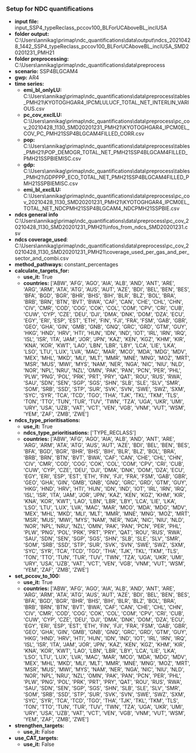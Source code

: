 ### Setup for NDC quantifications
- **input file:** input_SSP4_typeReclass_pccov100_BLForUCAboveBL_inclUSA
- **folder output:** C:\Users\annikag\primap\ndc_quantifications\data\output\ndcs_20210428_1442_SSP4_typeReclass_pccov100_BLForUCAboveBL_inclUSA_SMD20201231_PMH21
- **folder preprocessing:** C:\Users\annikag\primap\ndc_quantifications\data\preprocess
- **scenario:** SSP4BLGCAM4
- **gwp:** AR4
- **time series:**
  - **emi_bl_onlyLU:** C:\Users\annikag\primap\ndc_quantifications\data\preprocess\tables_PMH21\KYOTOGHGAR4_IPCMLULUCF_TOTAL_NET_INTERLIN_VARIOUS.csv
  - **pc_cov_exclLU:** C:\Users\annikag\primap\ndc_quantifications\data\preprocess\pc_cov_20210428_1130_SMD20201231_PMH21\KYOTOGHGAR4_IPCM0EL_COV_PC_PMH21SSP4BLGCAM4FILLED_CORR.csv
  - **pop:** C:\Users\annikag\primap\ndc_quantifications\data\preprocess\tables_PMH21\POP_DEMOGR_TOTAL_NET_PMH21SSP4BLGCAM4FILLED_PMH21SSPBIEMISC.csv
  - **gdp:** C:\Users\annikag\primap\ndc_quantifications\data\preprocess\tables_PMH21\GDPPPP_ECO_TOTAL_NET_PMH21SSP4BLGCAM4FILLED_PMH21SSPBIEMISC.csv
  - **emi_bl_exclLU:** C:\Users\annikag\primap\ndc_quantifications\data\preprocess\pc_cov_20210428_1130_SMD20201231_PMH21\KYOTOGHGAR4_IPCM0EL_TOTAL_NET_NDCPMH21SSP4BLGCAM4_NDCPMH21SSPBIE.csv
- **ndcs general info** C:\Users\annikag\primap\ndc_quantifications\data\preprocess\pc_cov_20210428_1130_SMD20201231_PMH21\infos_from_ndcs_SMD20201231.csv
- **ndcs coverage_used**: C:\Users\annikag\primap\ndc_quantifications\data\preprocess\pc_cov_20210428_1130_SMD20201231_PMH21\coverage_used_per_gas_and_per_sector_and_combi.csv
- **method_pathways:** constant_percentages
- **calculate_targets_for:**
  - **use_it:** True
  - **countries:** ['ABW', 'AFG', 'AGO', 'AIA', 'ALB', 'AND', 'ANT', 'ARE', 'ARG', 'ARM', 'ATA', 'ATG', 'AUS', 'AUT', 'AZE', 'BDI', 'BEL', 'BEN', 'BES', 'BFA', 'BGD', 'BGR', 'BHR', 'BHS', 'BIH', 'BLR', 'BLZ', 'BOL', 'BRA', 'BRB', 'BRN', 'BTN', 'BVT', 'BWA', 'CAF', 'CAN', 'CHE', 'CHL', 'CHN', 'CIV', 'CMR', 'COD', 'COG', 'COK', 'COL', 'COM', 'CPV', 'CRI', 'CUB', 'CUW', 'CYP', 'CZE', 'DEU', 'DJI', 'DMA', 'DNK', 'DOM', 'DZA', 'ECU', 'EGY', 'ERI', 'ESP', 'EST', 'ETH', 'FIN', 'FJI', 'FRA', 'FSM', 'GAB', 'GBR', 'GEO', 'GHA', 'GIN', 'GMB', 'GNB', 'GNQ', 'GRC', 'GRD', 'GTM', 'GUY', 'HKG', 'HND', 'HRV', 'HTI', 'HUN', 'IDN', 'IND', 'IOT', 'IRL', 'IRN', 'IRQ', 'ISL', 'ISR', 'ITA', 'JAM', 'JOR', 'JPN', 'KAZ', 'KEN', 'KGZ', 'KHM', 'KIR', 'KNA', 'KOR', 'KWT', 'LAO', 'LBN', 'LBR', 'LBY', 'LCA', 'LIE', 'LKA', 'LSO', 'LTU', 'LUX', 'LVA', 'MAC', 'MAR', 'MCO', 'MDA', 'MDG', 'MDV', 'MEX', 'MHL', 'MKD', 'MLI', 'MLT', 'MMR', 'MNE', 'MNG', 'MOZ', 'MRT', 'MSR', 'MUS', 'MWI', 'MYS', 'NAM', 'NER', 'NGA', 'NIC', 'NIU', 'NLD', 'NOR', 'NPL', 'NRU', 'NZL', 'OMN', 'PAK', 'PAN', 'PCN', 'PER', 'PHL', 'PLW', 'PNG', 'POL', 'PRK', 'PRT', 'PRY', 'QAT', 'ROU', 'RUS', 'RWA', 'SAU', 'SDN', 'SEN', 'SGP', 'SGS', 'SHN', 'SLB', 'SLE', 'SLV', 'SMR', 'SOM', 'SRB', 'SSD', 'STP', 'SUR', 'SVK', 'SVN', 'SWE', 'SWZ', 'SXM', 'SYC', 'SYR', 'TCA', 'TCD', 'TGO', 'THA', 'TJK', 'TKL', 'TKM', 'TLS', 'TON', 'TTO', 'TUN', 'TUR', 'TUV', 'TWN', 'TZA', 'UGA', 'UKR', 'UMI', 'URY', 'USA', 'UZB', 'VAT', 'VCT', 'VEN', 'VGB', 'VNM', 'VUT', 'WSM', 'YEM', 'ZAF', 'ZMB', 'ZWE']
- **ndcs_type_prioritisations:**
  - **use_it:** True
  - **ndcs_type_prioritisations:** ['TYPE_RECLASS']
  - **countries:** ['ABW', 'AFG', 'AGO', 'AIA', 'ALB', 'AND', 'ANT', 'ARE', 'ARG', 'ARM', 'ATA', 'ATG', 'AUS', 'AUT', 'AZE', 'BDI', 'BEL', 'BEN', 'BES', 'BFA', 'BGD', 'BGR', 'BHR', 'BHS', 'BIH', 'BLR', 'BLZ', 'BOL', 'BRA', 'BRB', 'BRN', 'BTN', 'BVT', 'BWA', 'CAF', 'CAN', 'CHE', 'CHL', 'CHN', 'CIV', 'CMR', 'COD', 'COG', 'COK', 'COL', 'COM', 'CPV', 'CRI', 'CUB', 'CUW', 'CYP', 'CZE', 'DEU', 'DJI', 'DMA', 'DNK', 'DOM', 'DZA', 'ECU', 'EGY', 'ERI', 'ESP', 'EST', 'ETH', 'FIN', 'FJI', 'FRA', 'FSM', 'GAB', 'GBR', 'GEO', 'GHA', 'GIN', 'GMB', 'GNB', 'GNQ', 'GRC', 'GRD', 'GTM', 'GUY', 'HKG', 'HND', 'HRV', 'HTI', 'HUN', 'IDN', 'IND', 'IOT', 'IRL', 'IRN', 'IRQ', 'ISL', 'ISR', 'ITA', 'JAM', 'JOR', 'JPN', 'KAZ', 'KEN', 'KGZ', 'KHM', 'KIR', 'KNA', 'KOR', 'KWT', 'LAO', 'LBN', 'LBR', 'LBY', 'LCA', 'LIE', 'LKA', 'LSO', 'LTU', 'LUX', 'LVA', 'MAC', 'MAR', 'MCO', 'MDA', 'MDG', 'MDV', 'MEX', 'MHL', 'MKD', 'MLI', 'MLT', 'MMR', 'MNE', 'MNG', 'MOZ', 'MRT', 'MSR', 'MUS', 'MWI', 'MYS', 'NAM', 'NER', 'NGA', 'NIC', 'NIU', 'NLD', 'NOR', 'NPL', 'NRU', 'NZL', 'OMN', 'PAK', 'PAN', 'PCN', 'PER', 'PHL', 'PLW', 'PNG', 'POL', 'PRK', 'PRT', 'PRY', 'QAT', 'ROU', 'RUS', 'RWA', 'SAU', 'SDN', 'SEN', 'SGP', 'SGS', 'SHN', 'SLB', 'SLE', 'SLV', 'SMR', 'SOM', 'SRB', 'SSD', 'STP', 'SUR', 'SVK', 'SVN', 'SWE', 'SWZ', 'SXM', 'SYC', 'SYR', 'TCA', 'TCD', 'TGO', 'THA', 'TJK', 'TKL', 'TKM', 'TLS', 'TON', 'TTO', 'TUN', 'TUR', 'TUV', 'TWN', 'TZA', 'UGA', 'UKR', 'UMI', 'URY', 'USA', 'UZB', 'VAT', 'VCT', 'VEN', 'VGB', 'VNM', 'VUT', 'WSM', 'YEM', 'ZAF', 'ZMB', 'ZWE']
- **set_pccov_to_100:**
  - **use_it:** True
  - **countries:** ['ABW', 'AFG', 'AGO', 'AIA', 'ALB', 'AND', 'ANT', 'ARE', 'ARG', 'ARM', 'ATA', 'ATG', 'AUS', 'AUT', 'AZE', 'BDI', 'BEL', 'BEN', 'BES', 'BFA', 'BGD', 'BGR', 'BHR', 'BHS', 'BIH', 'BLR', 'BLZ', 'BOL', 'BRA', 'BRB', 'BRN', 'BTN', 'BVT', 'BWA', 'CAF', 'CAN', 'CHE', 'CHL', 'CHN', 'CIV', 'CMR', 'COD', 'COG', 'COK', 'COL', 'COM', 'CPV', 'CRI', 'CUB', 'CUW', 'CYP', 'CZE', 'DEU', 'DJI', 'DMA', 'DNK', 'DOM', 'DZA', 'ECU', 'EGY', 'ERI', 'ESP', 'EST', 'ETH', 'FIN', 'FJI', 'FRA', 'FSM', 'GAB', 'GBR', 'GEO', 'GHA', 'GIN', 'GMB', 'GNB', 'GNQ', 'GRC', 'GRD', 'GTM', 'GUY', 'HKG', 'HND', 'HRV', 'HTI', 'HUN', 'IDN', 'IND', 'IOT', 'IRL', 'IRN', 'IRQ', 'ISL', 'ISR', 'ITA', 'JAM', 'JOR', 'JPN', 'KAZ', 'KEN', 'KGZ', 'KHM', 'KIR', 'KNA', 'KOR', 'KWT', 'LAO', 'LBN', 'LBR', 'LBY', 'LCA', 'LIE', 'LKA', 'LSO', 'LTU', 'LUX', 'LVA', 'MAC', 'MAR', 'MCO', 'MDA', 'MDG', 'MDV', 'MEX', 'MHL', 'MKD', 'MLI', 'MLT', 'MMR', 'MNE', 'MNG', 'MOZ', 'MRT', 'MSR', 'MUS', 'MWI', 'MYS', 'NAM', 'NER', 'NGA', 'NIC', 'NIU', 'NLD', 'NOR', 'NPL', 'NRU', 'NZL', 'OMN', 'PAK', 'PAN', 'PCN', 'PER', 'PHL', 'PLW', 'PNG', 'POL', 'PRK', 'PRT', 'PRY', 'QAT', 'ROU', 'RUS', 'RWA', 'SAU', 'SDN', 'SEN', 'SGP', 'SGS', 'SHN', 'SLB', 'SLE', 'SLV', 'SMR', 'SOM', 'SRB', 'SSD', 'STP', 'SUR', 'SVK', 'SVN', 'SWE', 'SWZ', 'SXM', 'SYC', 'SYR', 'TCA', 'TCD', 'TGO', 'THA', 'TJK', 'TKL', 'TKM', 'TLS', 'TON', 'TTO', 'TUN', 'TUR', 'TUV', 'TWN', 'TZA', 'UGA', 'UKR', 'UMI', 'URY', 'USA', 'UZB', 'VAT', 'VCT', 'VEN', 'VGB', 'VNM', 'VUT', 'WSM', 'YEM', 'ZAF', 'ZMB', 'ZWE']
- **strengthen_targets:**
  - **use_it:** False
- **use_CAT_targets:**
  - **use_it:** False
